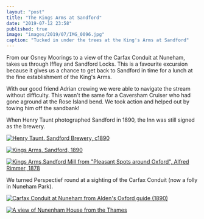```yaml
---
layout: "post"
title: "The Kings Arms at Sandford"
date: "2019-07-12 23:58"
published: true
image: "images/2019/07/IMG_0096.jpg"
caption: "Tucked in under the trees at the King's Arms at Sandford"
---
```

From our Osney Moorings to a view of the Carfax Conduit at Nuneham, takes us through Iffley and Sandford Locks. This is a favourite excursion because it gives us a chance to get back to Sandford in time for a lunch at the fine establishment of the King's Arms.

With our good friend Adrian crewing we were able to navigate the stream without difficulty. This wasn't the same for a Caversham Cruiser who had gone aground at the Rose Island bend. We took action and helped out by towing him off the sandbank!

When Henry Taunt photographed Sandford in 1890, the Inn was still signed as the brewery.

[![Henry Taunt. Sandford Brewery, c1890]({{site.baseurl}}/images/2019/07/henry-taunt109mini.jpg)]({{site.baseurl}}/images/2019/07/henry-taunt109mini.jpg)

[![Kings Arms, Sandford, 1890]({{site.baseurl}}/images/2019/07/s-l1600.jpg)]({{site.baseurl}}/images/2019/07/s-l1600.jpg)

[![Kings Arms,Sandford Mill from "Pleasant Spots around Oxford", Alfred Rimmer, 1878]({{site.baseurl}}/images/2019/07/IMG_0105.jpg)]({{site.baseurl}}/images/2019/07/IMG_0105.jpg)

We turned Perspectief round at a sighting of the Carfax Conduit (now a folly in Nuneham Park).

[![Carfax Conduit at Nuneham from Alden's Oxford guide (1890)]({{site.baseurl}}/images/2019/07/carfaxconduit.jpg)]({{site.baseurl}}/images/2019/07/carfaxconduit.jpg)

[![A view of Nunenham House from the Thames]({{site.baseurl}}/images/2019/07/P1030162.jpg)]({{site.baseurl}}/images/2019/07/P1030162.jpg)
